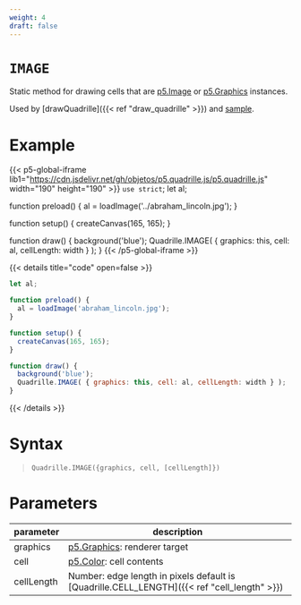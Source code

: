 ```yaml
---
weight: 4
draft: false
---
```


# `IMAGE`

Static method for drawing cells that are [p5.Image](https://p5js.org/reference/#/p5.Image) or [p5.Graphics](https://p5js.org/reference/#/p5.Graphics) instances.

Used by [drawQuadrille]({{< ref "draw_quadrille" >}}) and [sample](https://objetos.github.io/p5.quadrille.js/docs/visual_computing/sample/).

# Example

{{< p5-global-iframe lib1="https://cdn.jsdelivr.net/gh/objetos/p5.quadrille.js/p5.quadrille.js" width="190" height="190" >}}
`use strict`;
let al;

function preload() {
  al = loadImage('../abraham_lincoln.jpg');
}

function setup() {
  createCanvas(165, 165);
}

function draw() {
  background('blue');
  Quadrille.IMAGE( { graphics: this, cell: al, cellLength: width } );
}
{{< /p5-global-iframe >}}

{{< details title="code" open=false >}}
```js
let al;

function preload() {
  al = loadImage('abraham_lincoln.jpg');
}

function setup() {
  createCanvas(165, 165);
}

function draw() {
  background('blue');
  Quadrille.IMAGE( { graphics: this, cell: al, cellLength: width } );
}
```
{{< /details >}}

# Syntax

> `Quadrille.IMAGE({graphics, cell, [cellLength]})`

# Parameters

| parameter  | description                                                                                 |
|------------|---------------------------------------------------------------------------------------------|
| graphics   | [p5.Graphics](https://p5js.org/reference/#/p5.Graphics): renderer target                    |
| cell       | [p5.Color](https://p5js.org/reference/#/p5.Color): cell contents                            |
| cellLength | Number: edge length in pixels default is [Quadrille.CELL_LENGTH]({{< ref "cell_length" >}}) |
